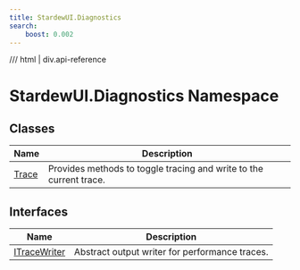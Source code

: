 ```yaml
---
title: StardewUI.Diagnostics
search:
    boost: 0.002
---
```


<link rel="stylesheet" href="/StardewUI/stylesheets/reference.css" />

/// html | div.api-reference

# StardewUI.Diagnostics Namespace

## Classes

| Name | Description |
| --- | --- |
| [Trace](trace.md) | Provides methods to toggle tracing and write to the current trace. |

## Interfaces

| Name | Description |
| --- | --- |
| [ITraceWriter](itracewriter.md) | Abstract output writer for performance traces. |

